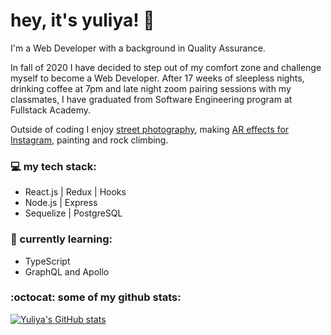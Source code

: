 # hey, it's yuliya! 👋

I'm a Web Developer with a background in Quality Assurance.

In fall of 2020 I have decided to step out of my comfort zone and challenge myself to become a Web Developer. After 17 weeks of sleepless nights, drinking coffee at 7pm and late night zoom pairing sessions with my classmates, I have graduated from Software Engineering program at Fullstack Academy.

Outside of coding I enjoy [street photography](https://www.instagram.com/yuliyastreet/), making [AR effects for Instagram](https://www.facebook.com/sparkarhub/portfolios/fb/juliakondr1/), painting and rock climbing.


### 💻 my tech stack:
- React.js | Redux | Hooks
- Node.js | Express 
- Sequelize | PostgreSQL


### 🌱 currently learning:
- TypeScript 
- GraphQL and Apollo

 
### :octocat: some of my github stats:

[![Yuliya's GitHub stats](https://github-readme-stats.vercel.app/api?username=heyitsyuliya&count_private=true&show_icons=true&title_color=2236f0)](https://github.com/anuraghazra/github-readme-stats)

